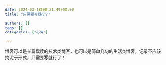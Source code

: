 ```yaml
--- 
date: 2024-03-18T00:31:49+08:00
title: "只需要写就行了"

authors: []
tags: []
categories: ["心情"]

---
```


博客可以是长篇累牍的技术类博客，也可以是简单几句的生活类博客。记录不应该拘泥于形式，只需要**写**就行了！